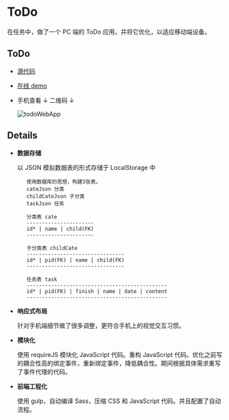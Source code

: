 # ToDo

在任务中，做了一个 PC 端的 ToDo 应用。并将它优化，以适应移动端设备。

## ToDo 


* [源代码](https://github.com/sunzheng987/ToDo)
* [在线 demo](http://sunzheng987.github.io/ToDo)
* 手机查看 ↓ 二维码 ↓
    
    ![todoWebApp](http://qr.api.cli.im/qr?data=https%253A%252F%252Fsunzheng987.github.io%252FToDo%252F&level=H&transparent=false&bgcolor=%23ffffff&forecolor=%23000000&blockpixel=12&marginblock=1&logourl=&size=280&kid=cliim&key=42b126825d4917ed3030df1476e3ea06)



## Details

* **数据存储**

    以 JSON 模拟数据表的形式存储于 LocalStorage 中

         使用数据库的思想，构建3张表。
         cateJson 分类
         childCateJson 子分类
         taskJson 任务
         
         分类表 cate
         ----------------------
         id* | name | child(FK)
         ----------------------
         
         子分类表 childCate
         --------------------------------
         id* | pid(FK) | name | child(FK)
         --------------------------------
         
         任务表 task
         ----------------------------------------------
         id* | pid(FK) | finish | name | date | content
         ----------------------------------------------

* **响应式布局**
    
    针对手机端细节做了很多调整，更符合手机上的视觉交互习惯。


* **模块化**
    
    使用 requireJS 模块化 JavaScript 代码。重构 JavaScript 代码。优化之前写的耦合性高的绑定事件，重新绑定事件，降低耦合性。期间根据具体需求重写了事件代理的代码。

* **前端工程化**
    
    使用 gulp，自动编译 Sass，压缩 CSS 和 JavaScript 代码。并且配置了自动流程。

